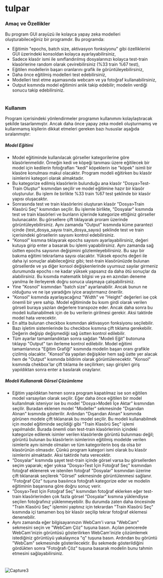 # tulpar
### Amaç ve Özellikler
Bu program GUI arayüzü ile kolayca yapay zeka modelleri oluşturabileceğiniz bir programdır. Bu programda:
- Eğitimin "epochs, batch size, aktivasyon fonksiyonu" gibi özelliklerini GUI üzerindeki konsoldan kolayca ayarlayabilirsiniz,
- Sadece klasör ismi ile sınıflandırılmış dosyalarınızı kolayca test-train klasörlerine random olarak çevirebilirsiniz (%33 train %67 test),
- Eğitilen modellerin başarı oranlarını grafik ile görüntüleyebilirsiniz,
- Daha önce eğitilmiş modelleri test edebilirsiniz,
- Modelleri test etme aşamasında webcam ve ya fotoğraf kullanabilirsiniz,
- Output kısmında model eğitimini anlık takip edebilir; modelin verdiği sonucu takip edebilirsiniz.
# 
### Kullanım
Program içerisindeki yönlendirmeler programın kullanımını kolaylaştıracak şekilde tasarlanmıştır. Ancak daha önce yapay zeka modeli oluşturmamış ve kullanmamış kişilerin dikkat etmeleri gereken bazı hususlar aşağıda sıralanmıştır:
##### Model Eğitimi
- Model eğitiminde kullanılacak görseller kategorilerine göre klasörlenmelidir. Örneğin kedi ve köpeği tanıması üzere eğitilecek bir model için kedilerin fotoğrafları "kedi" köpeklerin ise "köpek" isimli bir klasöre konulması makul olacaktır. Program modeli eğitirken bu klasör isimlerini kategori olarak almaktadır. 
- Bu kategorize edilmiş klasörlerin bulunduğu ana klasör "Dosya>Test-Train Oluştur" kısmından seçilir ve model eğitimine hazır bir klasör oluşturulur. Bu işlem ile birlikte %33 train %67 test şeklinde bir klasör yapısı oluşacaktır. 
- Sonrasında test ve train klasörlerini oluşturan klasör "Dosya>Train Klasörü Seç" kısmından seçilir. Bu işlemle birlikte, "Dosyalar" kısmında test ve train klasörleri ve bunların içlerinde kategorize ettiğiniz görseller bulunacaktır. Bu görsellere çift tıklayarak proram üzerinde görüntüleyebilirsiniz. Aynı zamanda "Output" kısmında küme parantezi içinde {test_dosya_sayısı train_dosya_sayısı} şeklinde test ve train içerisindeki görsellerin sayısını kontrol edebilirsiniz.
- "Konsol" kısmına tıklayarak epochs sayısını ayarlayabilirsiniz, değeri kutuya girip enter a basarak bu işlemi yapabilirsiniz. Aynı zamanda sağ üstten epochs sayısının değişimini gözlemleyebilirsiniz. Bu sayı bir bakıma eğitimi tekrarlama sayısı olacaktır. Yüksek epochs değeri ile daha iyi sonuçlar alabileceğiniz gibi; test-train klasörünüzde bulunan görsellerde ve ya diğer konsol değişkenlerinde uyumsuz sayılar girmeniz durumunda epochs ı ne kadar yüksek yapsanız da daha ötü sonuçlar da alabilirsiniz. Bu kısımda matematik bilgisi ve ya en azından deneme yanılma ile ilerleyerek doğru sonuca ulaşmaya çalışabilirsiniz.
- Yine "Kosnol" kısmından "batch size" ayarlanabilir. Ancak bunun ne olduğunu ve ne işe yaradığını iyice araştırmanız önerilir.
- "Konsol" kısmında ayarlayacağınız "Width" ve "Height" değerleri ise çok önemli bir yere sahip. Model eğitiminde bu kısım girdi olarak verilen görseli buraya yazılan değerlere transpoze eder. Ancak daha sonra bu modeli kullanabilmek için de bu verilerin girilmesi gerekir. Aksi taktirde model hata verecektir. 
- En altta bulunan checkbox kısmından aktivasyon fonksiyonu seçilebilir. Bazı işletim sistemlerinde bu checkbox kısmına çift tıklama gerekebilir. Değerin değişip değişmediği sağ üstten kontrol edilebilir.
- Tüm ayarlar tamamlandıktan sonra sağdan "Modeli Eğit" butonuna tıklayıp "Output" tan ilerleme kontrol edilebilir. Model eğitimi tamamlanınca "Eğitim Grafiği" kısmında modelin başarı oranı grafikle çizilmiş olacaktır.
"Konsol"da yapılan değişikler hem sağ üstte yer alacak hem de "Output" kısmında bildirim olarak görüntülenecektir. "Konsol" kısmında chekbox'lar çift tıklama ile seçilirken; sayı girişleri giriş yapıldıktan sonra enter a basılarak onaylanır.
##### Modeli Kullanarak Görsel Çözümleme
- Eğitim yapıldıktan hemen sonra program kapatılmaz ise son eğitilen model varsayılan olarak seçilir. Eğer daha önce eğitilen bir model kullanılmak isteniyor ise bu model "Dosya>Modeli İçe Aktar" kısmından seçilir. Buradan eklenen model "Modeller" sekmesinde "Dışarıdan Alınan" kısmında gösterilir. Ardından "Dışarıdan Alınan" kısmında görünen modele çift tıklanarak bu model seçilir. Bu modeli kullanabilmek için model eğitiminde seçildiği gibi "Train Klasörü Seç" işlemi yapılmalıdır. Burada önemli olan test-train klasörlerinin içindeki kategorize edilerek isimler verilen klasörlerde görüntü bulunması değil; görüntü bulunan bu klasörlerin isimlerinin eğitilmiş modelde verilen isimlerle aynı isimde olmaları ve tüm kategorilerin boş da olsa bir klasörünün olmasıdır. Çünkü program kategori ismi olarak bu klasör isimlerini almaktadır. Aksi taktirde hata verecektir. 
- "Dosyalar" kısmında şayet test-train içinde görsel varsa bu görsellerden seçim yaparak; eğer yoksa "Dosya>Test İçin Fotoğraf Seç" kısmından fotoğraf eklenerek ve istenilen fotoğraf "Dosyalar" kısmından üzerine çift tıklanarak seçilerek "Görsel" sekmesinde görüntülenmesi sağlanır. "Fotoğraf Çöz" tuşuna basılınca fotoğrafı kategorize eder ve modelin eğitiminin başarısına göre doğru sonuç verir. 
- "Dosya>Test İçin Fotoğraf Seç" kısmından fotoğraf eklerken eğer test-train klasörlerinden çok fazla görsel "Dosyalar" kısmına yüklendiyse seçilen fotoğrafınız yüklenmeyebilir. Bu durumda zaten daha öncesinde "Train Klasörü Seç" işlemini yaptınız için tekrardan "Train Klasörü Seç" kısmında içi tamamen boş bir klasör seçilip tekrar fotoğraf eklemesi denenebilir. 
- Aynı zamanda eğer bilgisayarınızın WebCam'i varsa "WebCam" sekmesini seçin ve "WebCam Çöz" tuşuna basın. Açılan pencerede WebCam'inizin görüntüsü gösterilirken WebCam'inizle çözümlemek istediğiniz görüntüyü yakalayınca "q" tuşuna basın. Ardından bu görüntü "WebCam" sekmesinde gösterilecektir. Bu sekmede gösterildiğini gördükten sonra "Fotoğrafı Çöz" tuşuna basarak modelin bunu tahmin etmesini sağlayabilirsiniz. 
#
![Capture3](https://user-images.githubusercontent.com/71699856/193470190-27f5f7da-fb17-48a2-8340-edbc4d2240b3.PNG)
